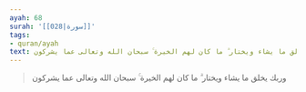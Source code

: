 ```yaml
---
ayah: 68
surah: '[[028|سورة]]'
tags:
- quran/ayah
text: وربك يخلق ما يشاء ويختار ۗ ما كان لهم الخيرة ۚ سبحان الله وتعالى عما يشركون
---
```

> وربك يخلق ما يشاء ويختار ۗ ما كان لهم الخيرة ۚ سبحان الله وتعالى عما يشركون
